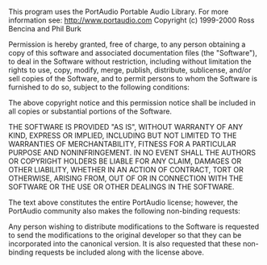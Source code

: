 
This program uses the PortAudio Portable Audio Library.
For more information see: http://www.portaudio.com
Copyright (c) 1999-2000 Ross Bencina and Phil Burk

Permission is hereby granted, free of charge, to any person obtaining
a copy of this software and associated documentation files
(the "Software"), to deal in the Software without restriction,
including without limitation the rights to use, copy, modify, merge,
publish, distribute, sublicense, and/or sell copies of the Software,
and to permit persons to whom the Software is furnished to do so,
subject to the following conditions:

The above copyright notice and this permission notice shall be
included in all copies or substantial portions of the Software.

THE SOFTWARE IS PROVIDED "AS IS", WITHOUT WARRANTY OF ANY KIND,
EXPRESS OR IMPLIED, INCLUDING BUT NOT LIMITED TO THE WARRANTIES OF
MERCHANTABILITY, FITNESS FOR A PARTICULAR PURPOSE AND NONINFRINGEMENT.
IN NO EVENT SHALL THE AUTHORS OR COPYRIGHT HOLDERS BE LIABLE FOR
ANY CLAIM, DAMAGES OR OTHER LIABILITY, WHETHER IN AN ACTION OF
CONTRACT, TORT OR OTHERWISE, ARISING FROM, OUT OF OR IN CONNECTION
WITH THE SOFTWARE OR THE USE OR OTHER DEALINGS IN THE SOFTWARE.

The text above constitutes the entire PortAudio license; however,
the PortAudio community also makes the following non-binding requests:

Any person wishing to distribute modifications to the Software is
requested to send the modifications to the original developer so that
they can be incorporated into the canonical version. It is also
requested that these non-binding requests be included along with the
license above.
